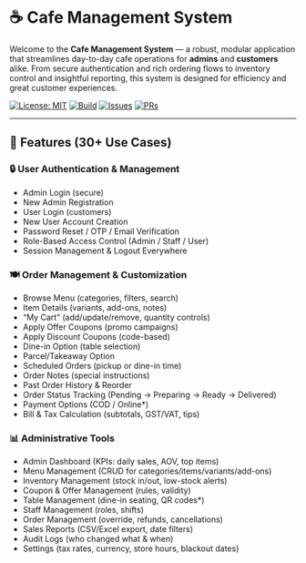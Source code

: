 # ☕ Cafe Management System

Welcome to the **Cafe Management System** — a robust, modular application that streamlines day-to-day cafe operations for **admins** and **customers** alike. From secure authentication and rich ordering flows to inventory control and insightful reporting, this system is designed for efficiency and great customer experiences.

<p align="left">
  <a href="#"><img alt="License: MIT" src="https://img.shields.io/badge/License-MIT-green.svg"/></a>
  <a href="#"><img alt="Build" src="https://img.shields.io/badge/build-passing-brightgreen"/></a>
  <a href="#"><img alt="Issues" src="https://img.shields.io/badge/issues-welcome-blue"/></a>
  <a href="#"><img alt="PRs" src="https://img.shields.io/badge/PRs-welcome-purple"/></a>
</p>

---

## 🌟 Features (30+ Use Cases)

### 🔒 User Authentication & Management
- Admin Login (secure)
- New Admin Registration
- User Login (customers)
- New User Account Creation
- Password Reset / OTP / Email Verification
- Role-Based Access Control (Admin / Staff / User)
- Session Management & Logout Everywhere

### 🍽️ Order Management & Customization
- Browse Menu (categories, filters, search)
- Item Details (variants, add-ons, notes)
- “My Cart” (add/update/remove, quantity controls)
- Apply Offer Coupons (promo campaigns)
- Apply Discount Coupons (code-based)
- Dine-in Option (table selection)
- Parcel/Takeaway Option
- Scheduled Orders (pickup or dine-in time)
- Order Notes (special instructions)
- Past Order History & Reorder
- Order Status Tracking (Pending → Preparing → Ready → Delivered)
- Payment Options (COD / Online*)
- Bill & Tax Calculation (subtotals, GST/VAT, tips)


### 📊 Administrative Tools
- Admin Dashboard (KPIs: daily sales, AOV, top items)
- Menu Management (CRUD for categories/items/variants/add-ons)
- Inventory Management (stock in/out, low-stock alerts)
- Coupon & Offer Management (rules, validity)
- Table Management (dine-in seating, QR codes*)
- Staff Management (roles, shifts)
- Order Management (override, refunds, cancellations)
- Sales Reports (CSV/Excel export, date filters)
- Audit Logs (who changed what & when)
- Settings (tax rates, currency, store hours, blackout dates)



